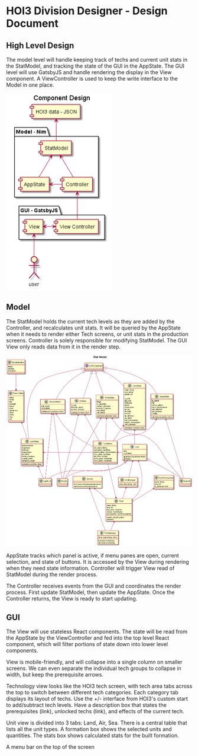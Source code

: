# HOI3 Division Designer - Design Document

## High Level Design
The model level will handle keeping track of techs and current unit stats in the StatModel, and tracking the state of the GUI in the AppState. The GUI level will use GatsbyJS and handle rendering the display in the View component. A ViewController is used to keep the write interface to the Model in one place.

![Component Design Diagram](./img/component-design.png)

## Model
The StatModel holds the current tech levels as they are added by the Controller, and recalculates unit stats. It will be queried by the AppState when it needs to render either Tech screens, or unit stats in the production screens. Controller is solely responsible for modifying StatModel. The GUI View only reads data from it in the render step.

![Component Design Diagram](./img/stat-model.png)

AppState tracks which panel is active, if menu panes are open, current selection, and state of buttons. It is accessed by the View during rendering when they need state information. Controller will trigger View read of StatModel during the render process.

The Controller receives events from the GUI and coordinates the render process. First update StatModel, then update the AppState. Once the Controller returns, the View is ready to start updating.

## GUI
The View will use stateless React components. The state will be read from the AppState by the ViewController and fed into the top level React component, which will filter portions of state down into lower level components.

View is mobile-friendly, and will collapse into a single column on smaller screens. We can even separate the individual tech groups to collapse in width, but keep the prerequisite arrows.

Technology view looks like the HOI3 tech screen, with tech area tabs across the top to switch between different tech categories. Each category tab displays its layout of techs. Use the +/- interface from HOI3's custom start to add/subtract tech levels. Have a description box that states the prerequisites (link), unlocked techs (link), and effects of the current tech. 

Unit view is divided into 3 tabs: Land, Air, Sea. There is a central table that lists all the unit types. A formation box shows the selected units and quantities. The stats box shows calculated stats for the built formation.

A menu bar on the top of the screen 

